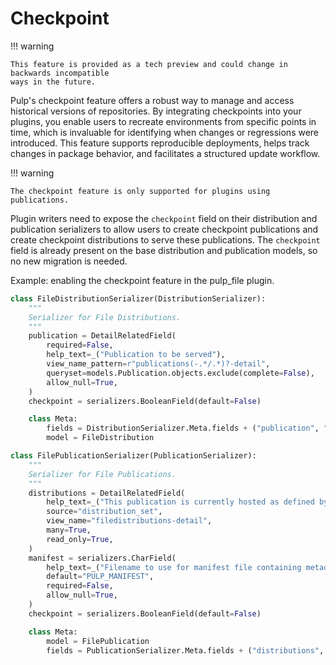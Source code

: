 # Checkpoint

!!! warning

    This feature is provided as a tech preview and could change in backwards incompatible
    ways in the future.

Pulp's checkpoint feature offers a robust way to manage and access historical versions of
repositories. By integrating checkpoints into your plugins, you enable users to recreate
environments from specific points in time, which is invaluable for identifying when changes or
regressions were introduced. This feature supports reproducible deployments, helps track changes in
package behavior, and facilitates a structured update workflow.

!!! warning

    The checkpoint feature is only supported for plugins using publications.

Plugin writers need to expose the `checkpoint` field on their distribution and publication
serializers to allow users to create checkpoint publications and create checkpoint distributions to
serve these publications. The `checkpoint` field is already present on the base distribution and
publication models, so no new migration is needed.

Example: enabling the checkpoint feature in the pulp_file plugin.

```python
class FileDistributionSerializer(DistributionSerializer):
    """
    Serializer for File Distributions.
    """
    publication = DetailRelatedField(
        required=False,
        help_text=_("Publication to be served"),
        view_name_pattern=r"publications(-.*/.*)?-detail",
        queryset=models.Publication.objects.exclude(complete=False),
        allow_null=True,
    )
    checkpoint = serializers.BooleanField(default=False)

    class Meta:
        fields = DistributionSerializer.Meta.fields + ("publication", "checkpoint")
        model = FileDistribution
```

```python
class FilePublicationSerializer(PublicationSerializer):
    """
    Serializer for File Publications.
    """
    distributions = DetailRelatedField(
        help_text=_("This publication is currently hosted as defined by these distributions."),
        source="distribution_set",
        view_name="filedistributions-detail",
        many=True,
        read_only=True,
    )
    manifest = serializers.CharField(
        help_text=_("Filename to use for manifest file containing metadata for all the files."),
        default="PULP_MANIFEST",
        required=False,
        allow_null=True,
    )
    checkpoint = serializers.BooleanField(default=False)

    class Meta:
        model = FilePublication
        fields = PublicationSerializer.Meta.fields + ("distributions", "manifest", "checkpoint")
```
